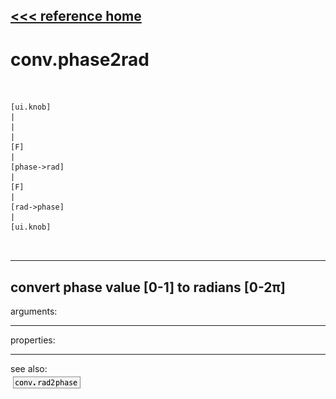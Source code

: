 [<<< reference home](ceammc_lib.md)
---

# conv.phase2rad

```


[ui.knob]
|
|
|
[F]
|
[phase->rad]
|
[F]
|
[rad->phase]
|
[ui.knob]

            
```
---
convert phase value [0-1] to radians [0-2π]
---
arguments:


---
properties:


---
see also:<br>
[![conv.rad2phase](img/object_conv.rad2phase.png)](conv.rad2phase.md)

